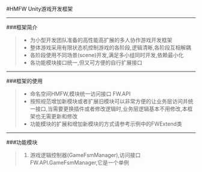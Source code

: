 #HMFW Unity游戏开发框架
***

###框架简介

>* 为小型开发团队准备的高性能高扩展的多人协作游戏开发框架
>* 整体游戏采用有限状态机控制游戏的各阶段,逻辑清晰,各阶段互相解耦
>* 各阶段使用不同场景(scene)开发,满足多小组同时开发,依赖最小化
>* 各功能模块接口统一,但又可方便的自行扩展接口

***

###框架的使用

>* 命名空间HMFW,模块统一访问接口 FW.API
>* 按照规范增加新模块或者扩展旧模块可以非常方便的让业务层访问并统一接口,当需要更换插件或者修改逻辑时,业务层逻辑基本不用修改,本框架也无需更新和修改
>* 功能模块的扩展和增加新模块的方式请参考示例中的FWExtend类

***

###功能模块
>1. 游戏逻辑控制器(GameFsmManager),访问接口 FW.API.GameFsmManager,它是一个单例